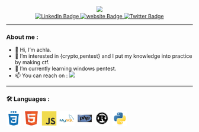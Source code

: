 <div id="header" align="center">
  <img src="https://media2.giphy.com/media/1oBwBVLGoLteCP2kyD/giphy.gif?cid=ecf05e47ilc3fpnimqfgvubgn5cvwv0sf49loci4c1sjv2kb&rid=giphy.gif&ct=g" width="100"/>
</div>
<div id="badges" align="center">
  <a href="https://www.linkedin.com/in/ayoub-ch-babi/">
    <img src="https://img.shields.io/badge/LinkedIn-0077B5?style=for-the-badge&logo=linkedin&logoColor=white" alt="LinkedIn Badge"/>
  </a>
  <a href="https://achla95.github.io/">
    <img src="https://img.shields.io/badge/GitHub-100000?style=for-the-badge&logo=github&logoColor=white" alt="website Badge"/>
  </a>
  <a href="https://twitter.com/achla95">
    <img src="https://img.shields.io/badge/Twitter-1DA1F2?style=for-the-badge&logo=twitter&logoColor=white" alt="Twitter Badge"/>
  </a>
</div>

---

### About me : 

- 👋 Hi, I’m achla.
- 🏴 I’m interested in {crypto,pentest} and I put my knowledge into practice by making ctf.
- 👀 I’m currently learning windows pentest.
- 📫 You can reach on : <a href="mailto:achla95@protonmail.com?"><img src="https://img.shields.io/badge/ProtonMail-8B89CC?style=for-the-badge&logo=protonmail&logoColor=white"/></a>

---

### :hammer_and_wrench: Languages : 
<div>
  <img src="https://github.com/devicons/devicon/blob/master/icons/css3/css3-plain-wordmark.svg"  title="CSS3" alt="CSS" width="40" height="40"/>&nbsp;
  <img src="https://github.com/devicons/devicon/blob/master/icons/html5/html5-original.svg" title="HTML5" alt="HTML" width="40" height="40"/>&nbsp;
  <img src="https://github.com/devicons/devicon/blob/master/icons/javascript/javascript-original.svg" title="JavaScript" alt="JavaScript" width="40" height="40"/>&nbsp;
  <img src="https://github.com/devicons/devicon/blob/master/icons/mysql/mysql-original-wordmark.svg" title="MySQL"  alt="MySQL" width="40" height="40"/>&nbsp;
  <img src="https://github.com/devicons/devicon/blob/master/icons/php/php-original.svg" title="PHP"  alt="PHP" width="40" height="40"/>&nbsp;
  <img src="https://github.com/devicons/devicon/blob/master/icons/rust/rust-plain.svg" title="RUST"  alt="RUST" width="40" height="40"/>&nbsp;
  <img src="https://github.com/devicons/devicon/blob/master/icons/python/python-original.svg" title="PHP"  alt="PHP" width="40" height="40"/>&nbsp;

</div>

<!---
achla95/achla95 is a ✨ special ✨ repository because its `README.md` (this file) appears on your GitHub profile.
You can click the Preview link to take a look at your changes.
--->
